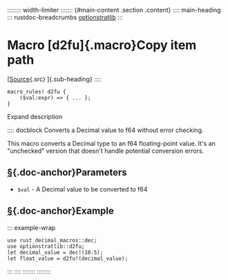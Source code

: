 :::::::: width-limiter
::::::: {#main-content .section .content}
:::: main-heading
::: rustdoc-breadcrumbs
[optionstratlib](index.html)
:::

# Macro [d2fu]{.macro}Copy item path

[[Source](../src/optionstratlib/model/decimal.rs.html#336-340){.src}
]{.sub-heading}
::::

``` {.rust .item-decl}
macro_rules! d2fu {
    ($val:expr) => { ... };
}
```

Expand description

:::: docblock
Converts a Decimal value to f64 without error checking.

This macro converts a Decimal type to an f64 floating-point value. It's
an "unchecked" version that doesn't handle potential conversion errors.

## [§](#parameters){.doc-anchor}Parameters

- `$val` - A Decimal value to be converted to f64

## [§](#example){.doc-anchor}Example

::: example-wrap
``` {.rust .rust-example-rendered}
use rust_decimal_macros::dec;
use optionstratlib::d2fu;
let decimal_value = dec!(10.5);
let float_value = d2fu!(decimal_value);
```
:::
::::
:::::::
::::::::
